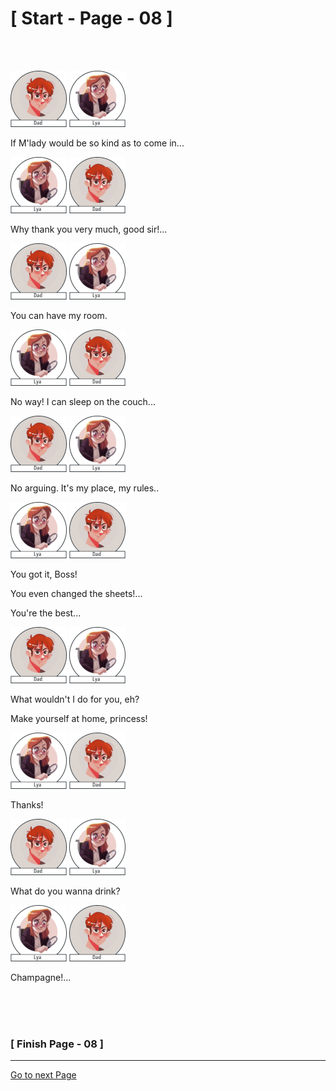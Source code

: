 #						     [ Start - Page - 08 ]
<br>
<br>


![](images/Dad.png)  ![](images/Lya-01.png)

If M'lady would be so kind as to come in...

![](images/Lya-01.png)  ![](images/Dad.png)

Why thank you very much, good sir!...

![](images/Dad.png)  ![](images/Lya-01.png)

You can have my room.

![](images/Lya-01.png)  ![](images/Dad.png)

No way! I can sleep on the couch...

![](images/Dad.png)  ![](images/Lya-01.png)

No arguing. It's my place, my rules..

![](images/Lya-01.png)  ![](images/Dad.png)

You got it, Boss!

You even changed the sheets!...

You're the best...

![](images/Dad.png)  ![](images/Lya-01.png)

What wouldn't I do for you, eh?

Make yourself at home, princess!

![](images/Lya-01.png)  ![](images/Dad.png)

Thanks!

![](images/Dad.png)  ![](images/Lya-01.png)

What do you wanna drink?

![](images/Lya-01.png)  ![](images/Dad.png) 

Champagne!...


<br>
<br>
<br>

###			             [ Finish Page - 08 ]

---
[Go to next Page](https://github.com/batistasilva/Lya-Comic-book/blob/main/Page-09.md)
